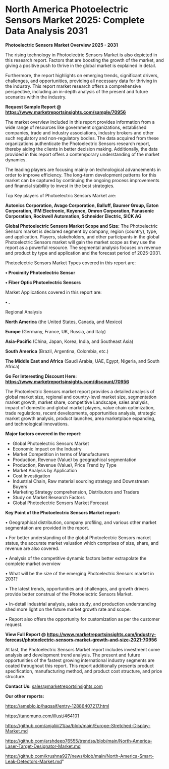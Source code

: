 # North America Photoelectric Sensors Market 2025: Complete Data Analysis 2031

<Strong> Photoelectric Sensors Market Overview 2025 - 2031</strong>

The rising technology in Photoelectric Sensors Market is also depicted in this research report. Factors that are boosting the growth of the market, and giving a positive push to thrive in the global market is explained in detail.

Furthermore, the report highlights on emerging trends, significant drivers, challenges, and opportunities, providing all necessary data for thriving in the industry. This report market research offers a comprehensive perspective, including an in-depth analysis of the present and future scenarios within the industry.

<strong>Request Sample Report @ <a href=https://www.marketreportsinsights.com/sample/70956>https://www.marketreportsinsights.com/sample/70956</a></strong>

The market overview included in this report provides information from a wide range of resources like government organizations, established companies, trade and industry associations, industry brokers and other such regulatory and non-regulatory bodies. The data acquired from these organizations authenticate the Photoelectric Sensors research report, thereby aiding the clients in better decision making. Additionally, the data provided in this report offers a contemporary understanding of the market dynamics.

The leading players are focusing mainly on technological advancements in order to improve efficiency. The long-term development patterns for this market can be captured by continuing the ongoing process improvements and financial stability to invest in the best strategies.

Top Key players of Photoelectric Sensors Market are:

<strong>Autonics Corporation, Avago Corporation, Balluff, Baumer Group, Eaton Corporation, IFM Electronic, Keyence, Omron Corporation, Panasonic Corporation, Rockwell Automation, Schneider Electric, SICK AG</strong>

<strong><b>Global Photoelectric Sensors Market Scope and Size:</b></strong>
The Photoelectric Sensors market is declared segment by company, region (country), type, and application. Players, stakeholders, and other participants in the global Photoelectric Sensors market will gain the market scope as they use the report as a powerful resource. The segmental analysis focuses on revenue and product by type and application and the forecast period of 2025-2031.

Photoelectric Sensors Market Types covered in this report are:

<strong>• Proximity Photoelectric Sensor

• Fiber Optic Photoelectric Sensors</strong>

Market Applications covered in this report are:

<strong>• .</strong> 

Regional Analysis

<strong>North America</strong> (the United States, Canada, and Mexico)

<strong>Europe</strong> (Germany, France, UK, Russia, and Italy)

<strong>Asia-Pacific</strong> (China, Japan, Korea, India, and Southeast Asia)

<strong>South America</strong> (Brazil, Argentina, Colombia, etc.)

<strong>The Middle East and Africa</strong> (Saudi Arabia, UAE, Egypt, Nigeria, and South Africa)

<strong>Go For Interesting Discount Here: <a href=https://www.marketreportsinsights.com/discount/70956>https://www.marketreportsinsights.com/discount/70956</a></strong>

The Photoelectric Sensors market report provides a detailed analysis of global market size, regional and country-level market size, segmentation market growth, market share, competitive Landscape, sales analysis, impact of domestic and global market players, value chain optimization, trade regulations, recent developments, opportunities analysis, strategic market growth analysis, product launches, area marketplace expanding, and technological innovations.

<strong><b>Major factors covered in the report:</b></strong>
<ul>
  <li>Global Photoelectric Sensors Market </li>
  <li>Economic Impact on the Industry</li>
  <li>Market Competition in terms of Manufacturers</li>
  <li>Production, Revenue (Value) by geographical segmentation</li>
  <li>Production, Revenue (Value), Price Trend by Type</li>
  <li>Market Analysis by Application</li>
  <li>Cost Investigation</li>
  <li>Industrial Chain, Raw material sourcing strategy and Downstream Buyers</li>
  <li>Marketing Strategy comprehension, Distributors and Traders</li>
  <li>Study on Market Research Factors</li>
  <li>Global Photoelectric Sensors Market Forecast</li>
</ul>

<strong><b>Key Point of the Photoelectric Sensors Market report:</b></strong>

• Geographical distribution, company profiling, and various other market segmentation are provided in the report.

• For better understanding of the global Photoelectric Sensors market status, the accurate market valuation which comprises of size, share, and revenue are also covered.

• Analysis of the competitive dynamic factors better extrapolate the complete market overview

• What will be the size of the emerging Photoelectric Sensors market in 2031?

• The latest trends, opportunities and challenges, and growth drivers provide better construal of the Photoelectric Sensors Market.

• In-detail industrial analysis, sales study, and production understanding shed more light on the future market growth rate and scope.

• Report also offers the opportunity for customization as per the customer request.

<strong><b>View Full Report @ <a href=https://www.marketreportsinsights.com/industry-forecast/photoelectric-sensors-market-growth-and-size-2021-70956>https://www.marketreportsinsights.com/industry-forecast/photoelectric-sensors-market-growth-and-size-2021-70956</a></b></strong>


At last, the Photoelectric Sensors Market report includes investment come analysis and development trend analysis. The present and future opportunities of the fastest growing international industry segments are coated throughout this report. This report additionally presents product specification, manufacturing method, and product cost structure, and price structure.

<strong>Contact Us:</strong>
sales@marketreportsinsights.com

<strong>Our other reports:</strong>

<a href=https://ameblo.jp/haqsaif/entry-12886407217.html>https://ameblo.jp/haqsaif/entry-12886407217.html</a>

<a href=https://tanomuno.com/illust/464101>https://tanomuno.com/illust/464101</a>

<a href=https://github.com/anjaliiii21/aa/blob/main/Europe-Stretched-Display-Market.md>https://github.com/anjaliiii21/aa/blob/main/Europe-Stretched-Display-Market.md</a>

<a href=https://github.com/arshdeep76555/trendss/blob/main/North-America-Laser-Target-Designator-Market.md>https://github.com/arshdeep76555/trendss/blob/main/North-America-Laser-Target-Designator-Market.md</a>

<a href=https://github.com/krushna927/news/blob/main/North-America-Smart-Leak-Detectors-Market.md>https://github.com/krushna927/news/blob/main/North-America-Smart-Leak-Detectors-Market.md</a>"
